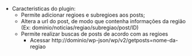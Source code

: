 - Caracteristicas do plugin:
    - Permite adicionar regioes e subregioes aos posts;
    - Altera a url do post, de modo que contenha informações da região (Ex: dominio/noticias/regiao/subregiao/post/ID)
    - Permite realizar buscas de posts de acordo com as regioes
        - Acessar http://dominio/wp-json/wp/v2/getposts=nome-da-regiao
